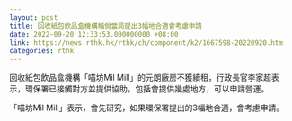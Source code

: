 ```yaml
---
layout: post
title: 回收紙包飲品盒機構稱倘當局提出3幅地合適會考慮申請
date: 2022-09-20 12:33:53.000000000 +08:00
link: https://news.rthk.hk/rthk/ch/component/k2/1667598-20220920.htm
categories: rthk
---
```


回收紙包飲品盒機構「喵坊Mil Mill」的元朗廠房不獲續租，行政長官李家超表示，環保署已接觸對方並提供協助，包括會提供幾處地方，可以申請營運。

「喵坊Mil Mill」表示，會先研究，如果環保署提出的3幅地合適，會考慮申請。
